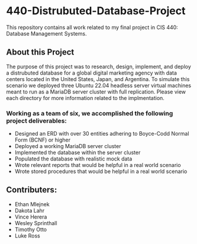 # 440-Distrubuted-Database-Project
This repository contains all work related to my final project in CIS 440: Database Management Systems. 

## About this Project
The purpose of this project was to research, design, implement,  and deploy a distrubuted database for a global digital marketing agency with data centers located in the United States, Japan, and Argentina. To simulate this scenario we deployed three Ubuntu 22.04 headless server virtual machines meant to run as a MariaDB server cluster with full replication.  Please view each directory for more information related to the implmentation. 

### Working as a team of six, we accomplished the following project deliverables:
* Designed an ERD with over 30 entities adhering to Boyce-Codd Normal Form (BCNF) or higher 
* Deployed a working MariaDB server cluster
* Implemented the database within the server cluster
* Populated the database with realistic mock data
* Wrote relevant reports that would be helpful in a real world scenario 
* Wrote stored procedures that would be helpful in a real world scenario 

## Contributers: 
* Ethan Mlejnek
* Dakota Lahr
* Vince Herera 
* Wesley Sprinthall
* Timothy Otto
* Luke Ross
